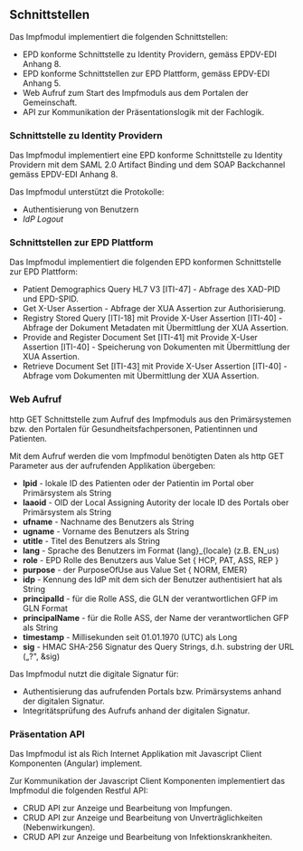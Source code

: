 ## Schnittstellen

Das Impfmodul implementiert die folgenden Schnittstellen:
* EPD konforme Schnittstelle zu Identity Providern, gemäss EPDV-EDI Anhang 8.
* EPD konforme Schnittstellen zur EPD Plattform, gemäss EPDV-EDI Anhang 5.
* Web Aufruf zum Start des Impfmoduls aus dem Portalen der Gemeinschaft.
* API zur Kommunikation der Präsentationslogik mit der Fachlogik.   

### Schnittstelle zu Identity Providern

Das Impfmodul implementiert eine EPD konforme Schnittstelle zu Identity Providern
mit dem SAML 2.0 Artifact Binding und dem SOAP Backchannel gemäss EPDV-EDI Anhang 8.

Das Impfmodul unterstützt die Protokolle:
* Authentisierung von Benutzern
* *IdP Logout*

### Schnittstellen zur EPD Plattform

Das Impfmodul implementiert die folgenden EPD konformen Schnittstelle zur EPD Plattform:
* Patient Demographics Query HL7 V3 [ITI-47] - Abfrage des XAD-PID und EPD-SPID.
* Get X-User Assertion - Abfrage der XUA Assertion zur Authorisierung.
* Registry Stored Query [ITI-18] mit Provide X-User Assertion [ITI-40] - Abfrage der Dokument Metadaten mit Übermittlung der XUA Assertion.
* Provide and Register Document Set [ITI-41] mit Provide X-User Assertion [ITI-40] - Speicherung von Dokumenten mit Übermittlung der XUA Assertion.
* Retrieve Document Set [ITI-43] mit Provide X-User Assertion [ITI-40] - Abfrage vom Dokumenten mit Übermittlung der XUA Assertion.


### Web Aufruf

http GET Schnittstelle zum Aufruf des Impfmoduls aus den Primärsystemen bzw. den Portalen für Gesundheitsfachpersonen, Patientinnen und Patienten.

Mit dem Aufruf werden die vom Impfmodul benötigten Daten als http GET Parameter aus der aufrufenden Applikation übergeben:
* **lpid** - lokale ID des Patienten oder der Patientin im Portal ober Primärsystem als String
* **laaoid** - OID der Local Assigning Autority der locale ID des Portals ober Primärsystem als String
* **ufname** - Nachname des Benutzers als String
* **ugname** - Vorname des Benutzers als String
* **utitle** - Titel des Benutzers als String
* **lang** - Sprache des Benutzers im Format {lang}_{locale} (z.B. EN_us)
* **role** - EPD Rolle des Benutzers aus Value Set { HCP, PAT, ASS, REP }
* **purpose** - der PurposeOfUse aus Value Set { NORM, EMER}
* **idp** - Kennung des IdP mit dem sich der Benutzer authentisiert hat als String
* **principalId** - für die Rolle ASS, die GLN der verantwortlichen GFP im GLN Format
* **principalName** - für die Rolle ASS, der Name der verantwortlichen GFP als String
* **timestamp** - Millisekunden seit 01.01.1970 (UTC) als Long
* **sig** - HMAC SHA-256 Signatur des Query Strings, d.h. substring der URL („?", &sig)


Das Impfmodul nutzt die digitale Signatur für:
* Authentisierung das aufrufenden Portals bzw. Primärsystems anhand der digitalen Signatur.
* Integritätsprüfung des Aufrufs anhand der digitalen Signatur.


### Präsentation API

Das Impfmodul ist als Rich Internet Applikation mit Javascript Client Komponenten (Angular) implement.

Zur Kommunikation der Javascript Client Komponenten implementiert das Impfmodul die folgenden Restful API:
* CRUD API zur Anzeige und Bearbeitung von Impfungen.
* CRUD API zur Anzeige und Bearbeitung von Unverträglichkeiten (Nebenwirkungen).
* CRUD API zur Anzeige und Bearbeitung von Infektionskrankheiten.    
